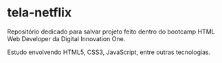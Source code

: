 # tela-netflix
Repositório dedicado para salvar projeto feito dentro do bootcamp HTML Web Developer da Digital Innovation One.

Estudo envolvendo HTML5, CSS3, JavaScript, entre outras tecnologias. 
